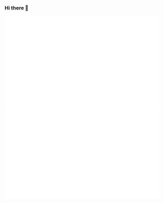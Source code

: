 ### Hi there 👋
![](https://raw.githubusercontent.com/VMShumov/github-stats/master/generated/overview.svg#gh-dark-mode-only)
![](https://raw.githubusercontent.com/VMShumov/github-stats/master/generated/overview.svg#gh-light-mode-only)
<!--
**VMShumov/VMShumov** is a ✨ _special_ ✨ repository because its `README.md` (this file) appears on your GitHub profile.

Here are some ideas to get you started:

- 🔭 I’m currently working on ...
- 🌱 I’m currently learning ...
- 👯 I’m looking to collaborate on ...
- 🤔 I’m looking for help with ...
- 💬 Ask me about ...
- 📫 How to reach me: ...
- 😄 Pronouns: ...
- ⚡ Fun fact: ...
-->
